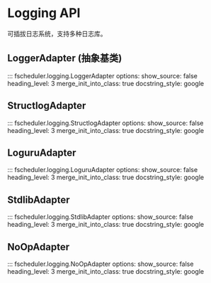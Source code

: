 # Logging API

可插拔日志系统，支持多种日志库。

## LoggerAdapter (抽象基类)

::: fscheduler.logging.LoggerAdapter
    options:
      show_source: false
      heading_level: 3
      merge_init_into_class: true
      docstring_style: google

## StructlogAdapter

::: fscheduler.logging.StructlogAdapter
    options:
      show_source: false
      heading_level: 3
      merge_init_into_class: true
      docstring_style: google

## LoguruAdapter

::: fscheduler.logging.LoguruAdapter
    options:
      show_source: false
      heading_level: 3
      merge_init_into_class: true
      docstring_style: google

## StdlibAdapter

::: fscheduler.logging.StdlibAdapter
    options:
      show_source: false
      heading_level: 3
      merge_init_into_class: true
      docstring_style: google

## NoOpAdapter

::: fscheduler.logging.NoOpAdapter
    options:
      show_source: false
      heading_level: 3
      merge_init_into_class: true
      docstring_style: google
